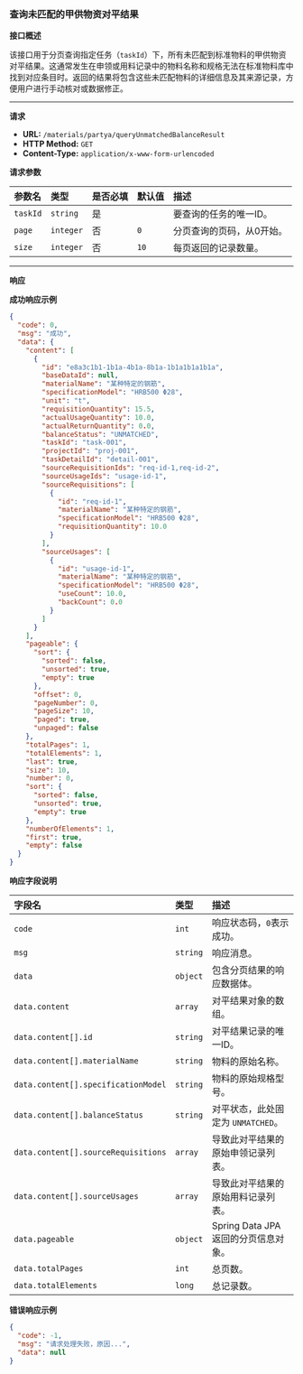 ### 查询未匹配的甲供物资对平结果

**接口概述**

该接口用于分页查询指定任务（`taskId`）下，所有未匹配到标准物料的甲供物资对平结果。这通常发生在申领或用料记录中的物料名称和规格无法在标准物料库中找到对应条目时。返回的结果将包含这些未匹配物料的详细信息及其来源记录，方便用户进行手动核对或数据修正。

---

**请求**

- **URL:** `/materials/partya/queryUnmatchedBalanceResult`
- **HTTP Method:** `GET`
- **Content-Type:** `application/x-www-form-urlencoded`

**请求参数**

| 参数名    | 类型      | 是否必填 | 默认值 | 描述                                       |
| :-------- | :-------- | :------- | :----- | :----------------------------------------- |
| `taskId`  | `string`  | 是       |        | 要查询的任务的唯一ID。                     |
| `page`    | `integer` | 否       | `0`    | 分页查询的页码，从0开始。                  |
| `size`    | `integer` | 否       | `10`   | 每页返回的记录数量。                       |

---

**响应**

**成功响应示例**

```json
{
  "code": 0,
  "msg": "成功",
  "data": {
    "content": [
      {
        "id": "e8a3c1b1-1b1a-4b1a-8b1a-1b1a1b1a1b1a",
        "baseDataId": null,
        "materialName": "某种特定的钢筋",
        "specificationModel": "HRB500 Φ28",
        "unit": "t",
        "requisitionQuantity": 15.5,
        "actualUsageQuantity": 10.0,
        "actualReturnQuantity": 0.0,
        "balanceStatus": "UNMATCHED",
        "taskId": "task-001",
        "projectId": "proj-001",
        "taskDetailId": "detail-001",
        "sourceRequisitionIds": "req-id-1,req-id-2",
        "sourceUsageIds": "usage-id-1",
        "sourceRequisitions": [
          {
            "id": "req-id-1",
            "materialName": "某种特定的钢筋",
            "specificationModel": "HRB500 Φ28",
            "requisitionQuantity": 10.0
          }
        ],
        "sourceUsages": [
          {
            "id": "usage-id-1",
            "materialName": "某种特定的钢筋",
            "specificationModel": "HRB500 Φ28",
            "useCount": 10.0,
            "backCount": 0.0
          }
        ]
      }
    ],
    "pageable": {
      "sort": {
        "sorted": false,
        "unsorted": true,
        "empty": true
      },
      "offset": 0,
      "pageNumber": 0,
      "pageSize": 10,
      "paged": true,
      "unpaged": false
    },
    "totalPages": 1,
    "totalElements": 1,
    "last": true,
    "size": 10,
    "number": 0,
    "sort": {
      "sorted": false,
      "unsorted": true,
      "empty": true
    },
    "numberOfElements": 1,
    "first": true,
    "empty": false
  }
}
```

**响应字段说明**

| 字段名                   | 类型     | 描述                                           |
| :----------------------- | :------- | :--------------------------------------------- |
| `code`                   | `int`    | 响应状态码，`0`表示成功。                      |
| `msg`                    | `string` | 响应消息。                                     |
| `data`                   | `object` | 包含分页结果的响应数据体。                     |
| `data.content`           | `array`  | 对平结果对象的数组。                           |
| `data.content[].id`      | `string` | 对平结果记录的唯一ID。                         |
| `data.content[].materialName` | `string` | 物料的原始名称。                               |
| `data.content[].specificationModel` | `string` | 物料的原始规格型号。                           |
| `data.content[].balanceStatus` | `string` | 对平状态，此处固定为 `UNMATCHED`。             |
| `data.content[].sourceRequisitions` | `array` | 导致此对平结果的原始申领记录列表。             |
| `data.content[].sourceUsages` | `array` | 导致此对平结果的原始用料记录列表。             |
| `data.pageable`          | `object` | Spring Data JPA返回的分页信息对象。            |
| `data.totalPages`        | `int`    | 总页数。                                       |
| `data.totalElements`     | `long`   | 总记录数。                                     |

**错误响应示例**

```json
{
  "code": -1,
  "msg": "请求处理失败，原因...",
  "data": null
}
```

